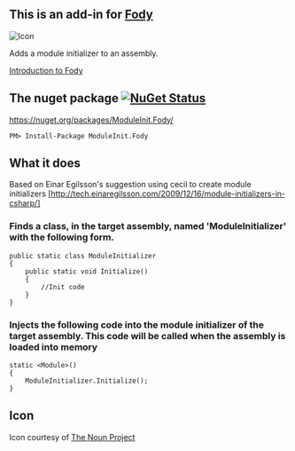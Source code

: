 ## This is an add-in for [Fody](https://github.com/Fody/Fody/) 

![Icon](https://raw.github.com/Fody/ModuleInit/master/Icons/package_icon.png)

Adds a module initializer to an assembly.

[Introduction to Fody](http://github.com/Fody/Fody/wiki/SampleUsage)

## The nuget package  [![NuGet Status](http://img.shields.io/nuget/v/ModuleInit.Fody.svg?style=flat)](https://www.nuget.org/packages/ModuleInit.Fody/)

https://nuget.org/packages/ModuleInit.Fody/

    PM> Install-Package ModuleInit.Fody

## What it does 

Based on Einar Egilsson's suggestion using cecil to create module initializers [http://tech.einaregilsson.com/2009/12/16/module-initializers-in-csharp/]

### Finds a class, in the target assembly, named 'ModuleInitializer' with the following form.

    public static class ModuleInitializer
    {
        public static void Initialize()
        {
            //Init code
        }
    }

### Injects the following code into the module initializer of the target assembly. This code will be called when the assembly is loaded into memory


    static <Module>()
    {
        ModuleInitializer.Initialize();
    }


## Icon

Icon courtesy of [The Noun Project](http://thenounproject.com)
